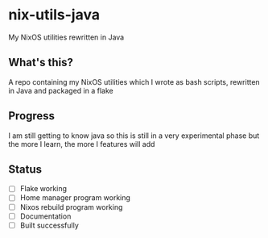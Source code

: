 # nix-utils-java

My NixOS utilities rewritten in Java

## What's this?

A repo containing my NixOS utilities which
I wrote as bash scripts, rewritten in Java
and packaged in a flake

## Progress

I am still getting to know java so this
is still in a very experimental phase
but the more I learn, the more I features will add

## Status

- [ ] Flake working
- [ ] Home manager program working
- [ ] Nixos rebuild program working
- [ ] Documentation
- [ ] Built successfully
